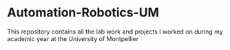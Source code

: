 # Automation-Robotics-UM
This repository contains all the lab work and projects I worked on during my academic year at the University of Montpellier

